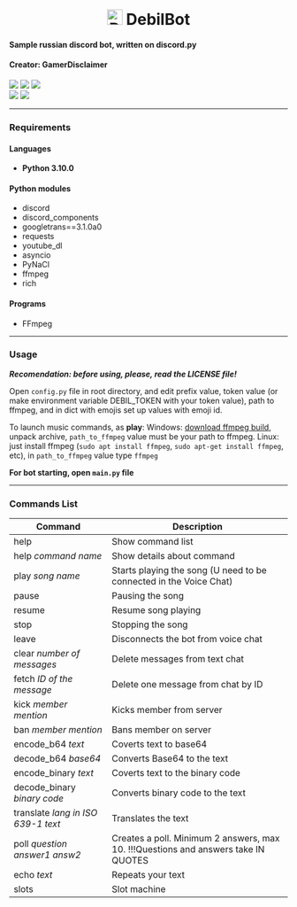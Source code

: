 <h1 align="center"><img src="https://tidurak.github.io/DebilBot2.svg" alt="DebilBot" border="0" height="28px"> DebilBot</h1>


#### Sample russian discord bot, written on discord.py 
#### Creator: GamerDisclaimer

<a href="https://discord.gg/4dEmQjt"><img src="https://img.shields.io/badge/Discord-Join%20TODAY!-7289DA?logo=discord&logoColor=7289DA"></a>
<a href="https://youtube.com/c/gamerdisclaimer"><img src="https://img.shields.io/badge/YouTube-Subscribe%20NOW!-red?logo=youtube&logoColor=red"></a>
<a href="https://discord.com/api/oauth2/authorize?client_id=699912361481470032&permissions=8&scope=bot"><img src="https://img.shields.io/badge/DebilBot-Add to Discord server-orange?logo=probot&logoColor=orange"></a>
<br>
<img src="https://img.shields.io/badge/Python-3.10x-yellow">
<img src="https://img.shields.io/badge/Discord.Py-1.7.3-blue">

***

### Requirements

#### Languages
+ **Python 3.10.0**

#### Python modules
+ discord
+ discord_components
+ googletrans==3.1.0a0
+ requests
+ youtube_dl
+ asyncio
+ PyNaCl
+ ffmpeg
+ rich

#### Programs
+ FFmpeg


***

### Usage

***Recomendation: before using, please, read the LICENSE file!***

Open `config.py` file in root directory, and edit prefix value, token value (or make environment variable DEBIL_TOKEN with your token value),
path to ffmpeg, and in dict with emojis set up values with emoji id.

To launch music commands, as **play**:
Windows: [download ffmpeg build](https://www.gyan.dev/ffmpeg/builds/), unpack archive, `path_to_ffmpeg` value must be your path to ffmpeg.
Linux: just install ffmpeg (`sudo apt install ffmpeg`, `sudo apt-get install ffmpeg`, etc), in `path_to_ffmpeg` value type `ffmpeg`

**For bot starting, open `main.py` file**

---

### Commands List

Command                                 | Description
----------------------------------------|---------------------------------------------------------------------------------
help                                    | Show command list
help *command name*                     | Show details about command
play *song name*                        | Starts playing the song (U need to be connected in the Voice Chat)
pause                                   | Pausing the song
resume                                  | Resume song playing
stop                                    | Stopping the song
leave                                   | Disconnects the bot from voice chat
clear *number of messages*              | Delete messages from text chat
fetch *ID of the message*               | Delete one message from chat by ID
kick *member mention*                   | Kicks member from server
ban *member mention*                    | Bans member on server
encode_b64 *text*                       | Coverts text to base64
decode_b64 *base64*                     | Converts Base64 to the text
encode_binary *text*                    | Coverts text to the binary code
decode_binary *binary code*             | Converts binary code to the text
translate *lang in ISO 639-1* *text*    | Translates the text
poll *question* *answer1* *answ2*       | Creates a poll. Minimum 2 answers, max 10. !!!Questions and answers take IN QUOTES
echo *text*                             | Repeats your text
slots                                   | Slot machine
